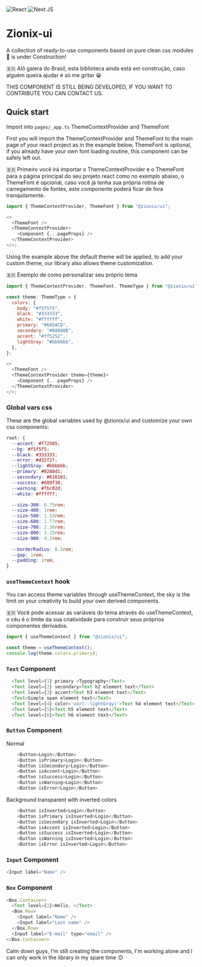 ![React](https://img.shields.io/badge/react-%2320232a.svg?style=for-the-badge&logo=react&logoColor=%2361DAFB)
![Next JS](https://img.shields.io/badge/Next-black?style=for-the-badge&logo=next.js&logoColor=white)

# Zionix-ui

A collection of ready-to-use components based on pure clean css modules 🚧 is under Construction!

🇧🇷 Alô galera do Brasil, esta biblioteca ainda está em construção, caso alguém queira ajudar é só me gritar 😀

THIS COMPONENT IS STILL BEING DEVELOPED, IF YOU WANT TO CONTRIBUTE YOU CAN CONTACT US.

## Quick start

Import into `pages/_app.ts` ThemeContextProvider and ThemeFont

First you will import the ThemeContextProvider and ThemeFont to the main page of your react project as in the example below,
ThemeFont is optional, if you already have your own font loading routine, this component can be safely left out.

🇧🇷 Primeiro você irá importar o ThemeContextProvider e o ThemeFont para a página principal do seu projeto react como no exemplo abaixo,
o ThemeFont é opcional, caso você já tenha sua própria rotina de carregamento de fontes, este componente poderá ficar de fora tranquilamente.

```js
import { ThemeContextProvider, ThemeFont } from "@zionix/ui";

<>
  <ThemeFont />
  <ThemeContextProvider>
    <Component {...pageProps} />
  </ThemeContextProvider>
</>;
```

Using the example above the default theme will be applied, to add your custom theme, our library also allows theme customization.

🇧🇷 Exemplo de como personalizar seu próprio tema

```js
import { ThemeContextProvider, ThemeFont, ThemeType } from "@zionix/ui";

const theme: ThemeType = {
  colors: {
    body: "#f5f5f5",
    black: "#333333",
    white: "#ffffff",
    primary: "#6A5ACD",
    secondary: "#B8860B",
    accent: "#ff5252",
    lightGray: "#bbbbbb",
  },
};

<>
  <ThemeFont />
  <ThemeContextProvider theme={theme}>
    <Component {...pageProps} />
  </ThemeContextProvider>
</>;
```

### Global vars css

These are the global variables used by @zionix/ui and customize your own css components:

```css
root: {
  --accent: #f72585;
  --bg: #f5f5f5;
  --black: #333333;
  --error: #d32f2f;
  --lightGray: #bbbbbb;
  --primary: #0288d1;
  --secondary: #616161;
  --success: #689f38;
  --warning: #fbc02d;
  --white: #ffffff;

  --size-300: 0.75rem;
  --size-400: 1rem;
  --size-500: 1.33rem;
  --size-600: 1.77rem;
  --size-700: 2.36rem;
  --size-800: 3.15rem;
  --size-900: 4.2rem;

  --borderRadius: 0.5rem;
  --gap: 1rem;
  --padding: 1rem;
}
```

### `useThemeContext` hook

You can access theme variables through useThemeContext, the sky is the limit on your creativity to build your own derived components.

🇧🇷 Você pode acessar as variáveis do tema através do useThemeContext, o céu é o limite da sua criatividade para construir seus próprios componentes derivados.

```js
import { useThemeContext } from "@zionix/ui";

const theme = useThemeContext();
console.log(theme.colors.primary);
```

### `Text` Component

```js
  <Text level={1} primary >Typography</Text>
  <Text level={2} secondary>Text h2 element text</Text>
  <Text level={3} accent>Text h3 element text</Text>
  <Text>Simple span element text</Text>
  <Text level={4} color='var(--lightGray)'>Text h4 element text</Text>
  <Text level={5}>Text h5 element text</Text>
  <Text level={6}>Text h6 element text</Text>
```

### `Button` Component

Normal

```js
    <Button>Login</Button>
    <Button isPrimary>Login</Button>
    <Button isSecondary>Login</Button>
    <Button isAccent>Login</Button>
    <Button isSuccess>Login</Button>
    <Button isWarning>Login</Button>
    <Button isError>Login</Button>
```

Background transparent with inverted colors

```js
    <Button isInverted>Login</Button>
    <Button isPrimary isInverted>Login</Button>
    <Button isSecondary isInverted>Login</Button>
    <Button isAccent isInverted>Login</Button>
    <Button isSuccess isInverted>Login</Button>
    <Button isWarning isInverted>Login</Button>
    <Button isError isInverted>Login</Button>
```

### `Input` Component

```js
<Input label="Name" />
```

### `Box` Component

```js
<Box.Container>
  <Text level={1}>Hello, </Text>
  <Box.Row>
    <Input label="Name" />
    <Input label="Last name" />
  </Box.Row>
  <Input label="E-mail" type="email" />
</Box.Container>
```

Calm down guys, I'm still creating the components, I'm working alone and I can only work in the library in my spare time :D
